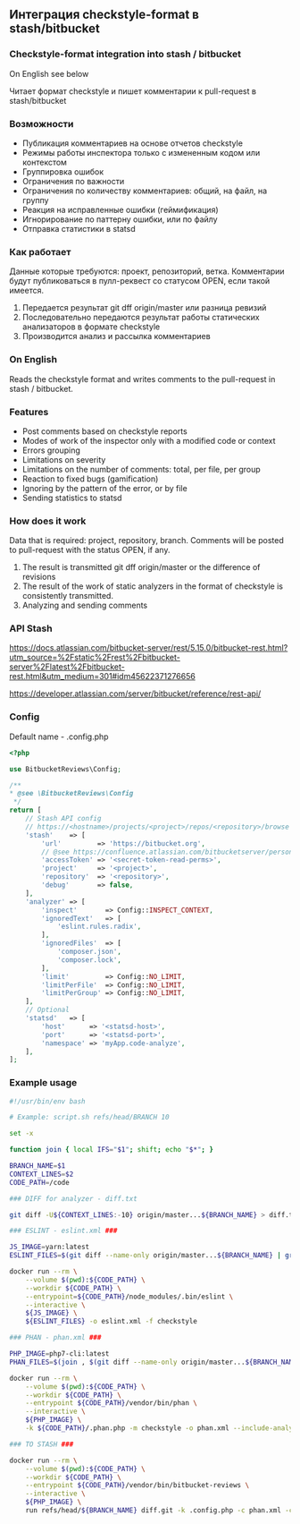 ## Интеграция checkstyle-format в stash/bitbucket
### Checkstyle-format integration into stash / bitbucket

On English see below

Читает формат checkstyle и пишет комментарии к pull-request в stash/bitbucket

### Возможности

- Публикация комментариев на основе отчетов checkstyle
- Режимы работы инспектора только с измененным кодом или контекстом
- Группировка ошибок
- Ограничения по важности
- Ограничения по количеству комментариев: общий, на файл, на группу
- Реакция на исправленные ошибки (геймификация)
- Игнорирование по паттерну ошибки, или по файлу
- Отправка статистики в statsd

### Как работает

Данные которые требуются: проект, репозиторий, ветка.
Комментарии будут публиковаться в пулл-реквест со статусом OPEN, если такой имеется.

1. Передается результат git dff origin/master <BRANCH> или разница ревизий
2. Последовательно передаются результат работы статических анализаторов в формате checkstyle
3. Производится анализ и рассылка комментариев

### On English

Reads the checkstyle format and writes comments to the pull-request in stash / bitbucket.

### Features

- Post comments based on checkstyle reports
- Modes of work of the inspector only with a modified code or context
- Errors grouping
- Limitations on severity
- Limitations on the number of comments: total, per file, per group
- Reaction to fixed bugs (gamification)
- Ignoring by the pattern of the error, or by file
- Sending statistics to statsd

### How does it work

Data that is required: project, repository, branch.
Comments will be posted to pull-request with the status OPEN, if any.

1. The result is transmitted git dff origin/master <BRANCH> or the difference of revisions
2. The result of the work of static analyzers in the format of checkstyle is consistently transmitted.
3. Analyzing and sending comments

### API Stash

https://docs.atlassian.com/bitbucket-server/rest/5.15.0/bitbucket-rest.html?utm_source=%2Fstatic%2Frest%2Fbitbucket-server%2Flatest%2Fbitbucket-rest.html&utm_medium=301#idm45622371276656

https://developer.atlassian.com/server/bitbucket/reference/rest-api/

### Config

Default name - .config.php 

```php
<?php

use BitbucketReviews\Config;

/**
* @see \BitbucketReviews\Config
 */
return [
    // Stash API config
    // https://<hostname>/projects/<project>/repos/<repository>/browse
    'stash'    => [
        'url'         => 'https://bitbucket.org',
        // @see https://confluence.atlassian.com/bitbucketserver/personal-access-tokens-939515499.html
        'accessToken' => '<secret-token-read-perms>',
        'project'     => '<project>',
        'repository'  => '<repository>',
        'debug'       => false,
    ],
    'analyzer' => [
        'inspect'       => Config::INSPECT_CONTEXT,
        'ignoredText'   => [
            'eslint.rules.radix',
        ],
        'ignoredFiles'  => [
            'composer.json',
            'composer.lock',
        ],
        'limit'         => Config::NO_LIMIT,
        'limitPerFile'  => Config::NO_LIMIT,
        'limitPerGroup' => Config::NO_LIMIT,
    ],
    // Optional
    'statsd'   => [
        'host'      => '<statsd-host>',
        'port'      => '<statsd-port>',
        'namespace' => 'myApp.code-analyze',
    ],
];
```

### Example usage

```bash
#!/usr/bin/env bash

# Example: script.sh refs/head/BRANCH 10

set -x

function join { local IFS="$1"; shift; echo "$*"; }

BRANCH_NAME=$1
CONTEXT_LINES=$2
CODE_PATH=/code

### DIFF for analyzer - diff.txt

git diff -U${CONTEXT_LINES:-10} origin/master...${BRANCH_NAME} > diff.txt

### ESLINT - eslint.xml ###

JS_IMAGE=yarn:latest
ESLINT_FILES=$(git diff --name-only origin/master...${BRANCH_NAME} | grep -E "\.(js|vue)$")

docker run --rm \
    --volume $(pwd):${CODE_PATH} \
    --workdir ${CODE_PATH} \
    --entrypoint=${CODE_PATH}/node_modules/.bin/eslint \
    --interactive \
    ${JS_IMAGE} \
    ${ESLINT_FILES} -o eslint.xml -f checkstyle

### PHAN - phan.xml ###

PHP_IMAGE=php7-cli:latest
PHAN_FILES=$(join , $(git diff --name-only origin/master...${BRANCH_NAME} | grep -E "\.php$"))

docker run --rm \
    --volume $(pwd):${CODE_PATH} \
    --workdir ${CODE_PATH} \
    --entrypoint ${CODE_PATH}/vendor/bin/phan \
    --interactive \
    ${PHP_IMAGE} \
    -k ${CODE_PATH}/.phan.php -m checkstyle -o phan.xml --include-analysis-file-list ${PHAN_FILES}

### TO STASH ###

docker run --rm \
    --volume $(pwd):${CODE_PATH} \
    --workdir ${CODE_PATH} \
    --entrypoint ${CODE_PATH}/vendor/bin/bitbucket-reviews \
    --interactive \
    ${PHP_IMAGE} \
    run refs/head/${BRANCH_NAME} diff.git -k .config.php -c phan.xml -c eslint.xml:/code
```
